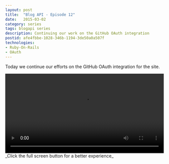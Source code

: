 ```yaml
---
layout: post
title:  "Blog API - Episode 12"
date:   2015-03-02
category: series
tags: blogapi series
description: Continuing our work on the GitHub OAuth integration
postid: afe4fbbe-1028-346b-1194-3de50a0a507f
technologies:
- Ruby-On-Rails
- OAuth
---
```


Today we continue our efforts on the GitHub OAuth integration for the site.

<video style="width:100%;" controls>
	<source src="http://videos.quarrantine.com:8000?name=blogapi12.mp4" type="video/mp4">
</video>
_Click the full screen button for a better experience_
